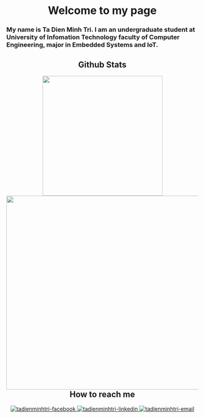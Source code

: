 <h1 align="center"> Welcome to my page </h2>

<h3> My name is Ta Dien Minh Tri. I am an undergraduate student at University of Infomation Technology faculty of Computer Engineering, major in Embedded Systems and IoT. 

<br>

<h2 align="center"> Github Stats </h2>
<!--
<div align="center">
  <a href="#" title="Ta Dien Minh Tri">
    <img width="315" align="center" src= "https://github-readme-stats.vercel.app/api/top-langs/?username=tritdm&amp;hide=c%23,%2b%2b,Cuda&amp;title_color=e2e9ec&amp;text_color=e5289e&amp;icon_color=ef8539&amp;bg_color=2b213a&amp;langs_count=6&amp;layout=compact&amp;border_color=61dafb&amp;hide_border=true" style="max-width: 100%;">
  </a>
  <a href="#" title="Ta Dien Minh Tri">
    <img align="right" width="434" src="https://github-readme-stats.vercel.app/api?username=tritdm&hide=prs,issues,contribs&amp;show_icons=true&amp;theme=synthwave&amp;border_color=61dafb&amp;hide_border=true" style="max-width: 100%;">
  </a>
</div>
!-->
<div align="center">
  <a href="#" title="Ta Dien Minh Tri">
    <img width="315" align="center" src= "https://github-readme-stats.vercel.app/api/top-langs/?username=tritdm&amp;&hide=html,c%23,%2b%2b,Cuda&amp;title_color=ff0055&amp;text_color=03d8f3&amp;icon_color=141321&amp;bg_color=141321&amp;langs_count=4&amp;layout=compact&amp;border_color=00ffc8&amp;hide_border=true" style="max-width: 100%;">
  </a>
  <a href="#" title="Ta Dien Minh Tri">
    <img align="right" width="510" src="http://github-profile-summary-cards.vercel.app/api/cards/profile-details?username=tritdm&theme=2077" style="max-width: 100%;">
  </a>
</div>

<br>

<h2 align="center"> How to reach me </h2>

<div align="center">
  <!--<a href="https://trungquandev.com" rel="nofollow">
    <img width="90" height="90" src="/trungquandev/trungquandev/raw/main/images/logo-trungquandev-transparent-bg-192x192.png" alt="trungquandev-blog" style="max-width: 100%;">
  </a>!-->
  <a href="https://www.facebook.com/profile.php?id=100016256626246" target="blank">
    <img src="https://img.icons8.com/nolan/64/1A6DFF/C822FF/facebook-new.png" alt="tadienminhtri-facebook" style="max-width: 100%;"/>
  </a>
  <!--<a href="https://www.youtube.com/c/TrungquandevOfficial" target="blank">
    <img src="https://img.icons8.com/nolan/64/1A6DFF/C822FF/youtube-play.png" style="max-width: 100%;">
  </a>!-->
  <a href="https://www.linkedin.com/in/tadienminhtri" target="blank">
    <img src="https://img.icons8.com/nolan/64/1A6DFF/C822FF/linkedin-circled.png" alt="tadienminhtri-linkedin" style="max-width: 100%;"/>
  </a>
  <a href="mailto:20520326@gm.uit.edu.vn" target="top">
    <img src="https://img.icons8.com/nolan/64/1A6DFF/C822FF/gmail.png" alt="tadienminhtri-email" style="max-width: 100%;"/>
  </a>
</div>

<br>

